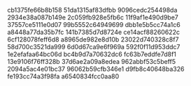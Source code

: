 cb1375fe66b8b158
51da1315af83dfbb
9096cedc254498da
2934e38a087b149e
2c059fb928e5fb6c
11f9af1e490d9be7
37557ce5111e0d07
99b5552c64949699
dbb1e5b5cc74a1c6
a8448a77da35b7fc
141b7385d7d8724e
ce14acf88260622c
6cf128078feff6d8
a8965de982e8d10b
23022d740328c8f7
58d700c3521da999
6d0d67ca9e6f969a
592f0f11d953ddc7
1e2efafaa64bc06d
bc4b9d7a70632dc6
fc63b7eddfe7d8f1
13e9106f76ff328b
37d6ae2a09a8edea
962abbf53c5beff5
2094a5ac4e01bc37
96062b59cfb346e1
d9fb8c40648ba326
fe193cc74a3f98fa
a6540834fcc0aa80
